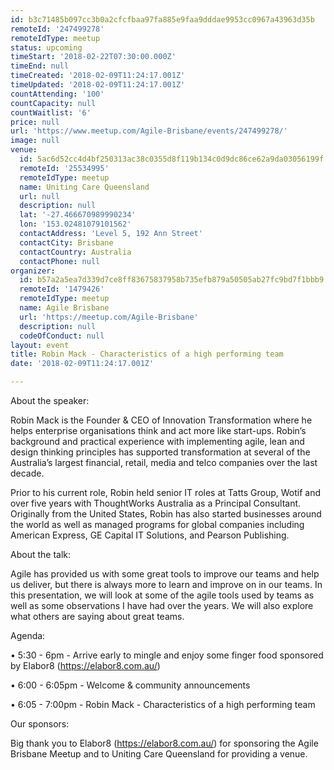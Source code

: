 ```yaml
---
id: b3c71485b097cc3b0a2cfcfbaa97fa885e9faa9dddae9953cc0967a43963d35b
remoteId: '247499278'
remoteIdType: meetup
status: upcoming
timeStart: '2018-02-22T07:30:00.000Z'
timeEnd: null
timeCreated: '2018-02-09T11:24:17.001Z'
timeUpdated: '2018-02-09T11:24:17.001Z'
countAttending: '100'
countCapacity: null
countWaitlist: '6'
price: null
url: 'https://www.meetup.com/Agile-Brisbane/events/247499278/'
image: null
venue:
  id: 5ac6d52cc4d4bf250313ac38c0355d8f119b134c0d9dc86ce62a9da03056199f
  remoteId: '25534995'
  remoteIdType: meetup
  name: Uniting Care Queensland
  url: null
  description: null
  lat: '-27.466670989990234'
  lon: '153.02481079101562'
  contactAddress: 'Level 5, 192 Ann Street'
  contactCity: Brisbane
  contactCountry: Australia
  contactPhone: null
organizer:
  id: b57a2a5ea7d339d7ce8ff83675837958b735efb879a50505ab27fc9bd7f1bbb9
  remoteId: '1479426'
  remoteIdType: meetup
  name: Agile Brisbane
  url: 'https://meetup.com/Agile-Brisbane'
  description: null
  codeOfConduct: null
layout: event
title: Robin Mack - Characteristics of a high performing team
date: '2018-02-09T11:24:17.001Z'

---
```

<p>About the speaker:</p> <p>Robin Mack is the Founder &amp; CEO of Innovation Transformation where he helps enterprise organisations think and act more like start-ups. Robin’s background and practical experience with implementing agile, lean and design thinking principles has supported transformation at several of the Australia’s largest financial, retail, media and telco companies over the last decade.</p> <p>Prior to his current role, Robin held senior IT roles at Tatts Group, Wotif and over five years with ThoughtWorks Australia as a Principal Consultant. Originally from the United States, Robin has also started businesses around the world as well as managed programs for global companies including American Express, GE Capital IT Solutions, and Pearson Publishing.</p> <p>About the talk:</p> <p>Agile has provided us with some great tools to improve our teams and help us deliver, but there is always more to learn and improve on in our teams. In this presentation, we will look at some of the agile tools used by teams as well as some observations I have had over the years. We will also explore what others are saying about great teams.</p> <p>Agenda:</p> <p>• 5:30 - 6pm - Arrive early to mingle and enjoy some finger food sponsored by Elabor8 (<a href="https://elabor8.com.au/" class="linkified">https://elabor8.com.au/</a>)</p> <p>• 6:00 - 6:05pm - Welcome &amp; community announcements</p> <p>• 6:05 - 7:00pm - Robin Mack - Characteristics of a high performing team</p> <p>Our sponsors:</p> <p>Big thank you to Elabor8 (<a href="https://elabor8.com.au/" class="linkified">https://elabor8.com.au/</a>) for sponsoring the Agile Brisbane Meetup and to Uniting Care Queensland for providing a venue.</p>
